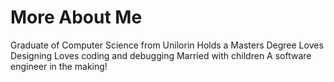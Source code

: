 # More About Me 
Graduate of Computer Science from Unilorin
Holds a Masters Degree
Loves Designing
Loves coding and debugging
Married with children
A software engineer in the making!
